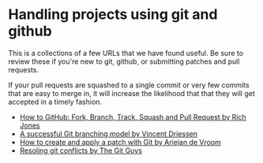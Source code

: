 # Handling projects using git and github
This is a collections of a few URLs that we have found useful. Be sure to review these if you're new to git, github, or submitting patches and pull requests. 

If your pull requests are squashed to a single commit or very few commits that are easy to merge in, it will increase the likelihood that that they will get accepted in a timely fashion.

* [How to GitHub: Fork, Branch, Track, Squash and Pull Request by Rich Jones](http://gun.io/blog/how-to-github-fork-branch-and-pull-request/)
* [A successful Git branching model by Vincent Driessen](http://nvie.com/posts/a-successful-git-branching-model/)
* [How to create and apply a patch with Git by Ariejan de Vroom](http://ariejan.net/2009/10/26/how-to-create-and-apply-a-patch-with-git/)
* [Resoling git conflicts by The Git Guys](http://www.gitguys.com/topics/merging-with-a-conflict-conflicts-and-resolutions/)